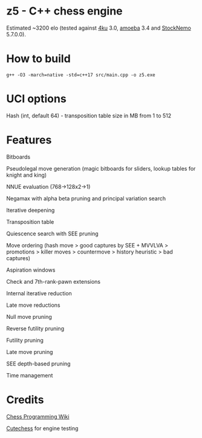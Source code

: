 # z5 - C++ chess engine

Estimated ~3200 elo (tested against [4ku](https://github.com/kz04px/4ku) 3.0, [amoeba](https://github.com/abulmo/amoeba) 3.4 and [StockNemo](https://github.com/TheBlackPlague/StockNemo) 5.7.0.0).

# How to build

```g++ -O3 -march=native -std=c++17 src/main.cpp -o z5.exe```

# UCI options

Hash (int, default 64) - transposition table size in MB from 1 to 512

# Features

Bitboards

Pseudolegal move generation (magic bitboards for sliders, lookup tables for knight and king)

NNUE evaluation (768->128x2->1)

Negamax with alpha beta pruning and principal variation search

Iterative deepening

Transposition table

Quiescence search with SEE pruning

Move ordering (hash move > good captures by SEE + MVVLVA > promotions > killer moves > countermove > history heuristic > bad captures)

Aspiration windows

Check and 7th-rank-pawn extensions

Internal iterative reduction

Late move reductions

Null move pruning

Reverse futility pruning

Futility pruning

Late move pruning

SEE depth-based pruning

Time management

# Credits

[Chess Programming Wiki](https://www.chessprogramming.org/)

[Cutechess](https://github.com/cutechess/cutechess) for engine testing
